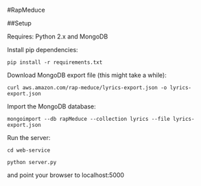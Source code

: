 #RapMeduce

##Setup

Requires: Python 2.x and MongoDB

Install pip dependencies:

`pip install -r requirements.txt`

Download MongoDB export file (this might take a while):

`curl aws.amazon.com/rap-meduce/lyrics-export.json -o lyrics-export.json`

Import the MongoDB database:

`mongoimport --db rapMeduce --collection lyrics --file lyrics-export.json`

Run the server:

`cd web-service`

`python server.py`

and point your browser to localhost:5000
